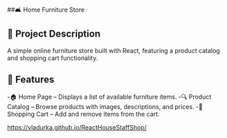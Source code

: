 ##🛋️ Home Furniture Store

## 📌 Project Description
A simple online furniture store built with React, featuring a product catalog and shopping cart functionality.

## 🚀 Features

-🏠 Home Page – Displays a list of available furniture items.
-🔍 Product Catalog – Browse products with images, descriptions, and prices.
-🛒 Shopping Cart – Add and remove items from the cart.

https://vladurka.github.io/ReactHouseStaffShop/
